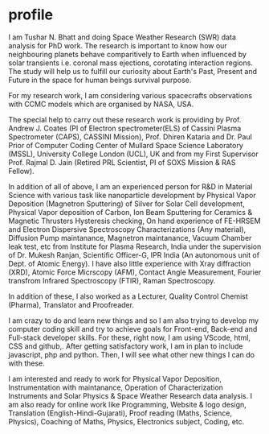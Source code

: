 # profile

I am Tushar N. Bhatt and doing Space Weather Research (SWR) data analysis for PhD work. The research is important to know how our neighbouring planets behave comparitively to Earth when influenced by solar transients i.e. coronal mass ejections, corotating interaction regions. The study will help us to fulfill our curiosity about Earth's Past, Present and Future in the space for human beings survival purpose.

For my research work, I am considering various spacecrafts observations with CCMC models which are organised by NASA, USA.

The special help to carry out these research work is providing by Prof. Andrew J. Coates (PI of Electron spectrometer(ELS) of Cassini Plasma Spectrometer (CAPS), CASSINI Mission), Prof. Dhiren Kataria and Dr. Paul Prior of Computer Coding Center of Mullard Space Science Laboratory (MSSL), University College London (UCL), UK and from my First Supervisor Prof. Rajmal D. Jain (Retired PRL Scientist, PI of SOXS Mission & RAS Fellow).
 
In addition of all of above, I am an experienced person for R&D in Material Science with various task like nanoparticle development by Physical Vapor Deposition (Magnetron Sputtering) of Silver for Solar Cell development, Physical Vapor deposition of Carbon, Ion Beam Sputtering for Ceramics & Magnetic Thrusters Hysteresis checking, On hand experience of FE-HRSEM and Electron Dispersive Spectroscopy Characterizations (Any material), Diffusion Pump maintanance, Magnetron maintanance, Vacuum Chamber leak test, etc from Institute for Plasma Research, India under the supervision of Dr. Mukesh Ranjan, Scientific Officer-G, IPR India (An autonomous unit of Dept. of Atomic Energy). I have also little experience with Xray diffraction (XRD), Atomic Force Micrscopy (AFM), Contact Angle Measurement, Fourier transfrom Infrared Spectroscopy (FTIR), Raman Spectroscopy.

In addition of these, I also worked as a Lecturer, Quality Control Chemist (Pharma), Translator and Proofreader.

I am crazy to do and learn new things and so I am also trying to develop my computer coding skill and try to achieve goals for Front-end, Back-end and Full-stack developer skills. For these, right now, I am using VScode, html, CSS and github,. After getting satisfactory work, I am in plan to include javascript, php and python. Then, I will see what other new things I can do with these.

I am interested and ready to work for Physical Vapor Deposition, Instrumentation with maintanance, Operation of Characterization Instruments and Solar Physics & Space Weather Research data analysis. I am also ready for online work like Programming, Website & logo design, Translation (English-Hindi-Gujarati), Proof reading (Maths, Science, Physics), Coaching of Maths, Physics, Electronics subject, Coding, etc.